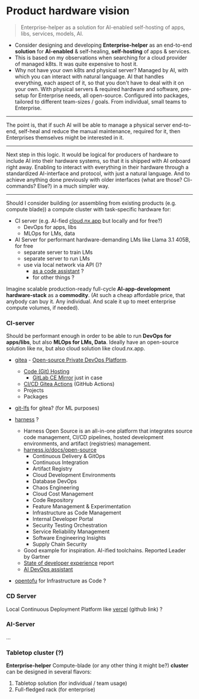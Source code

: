 # Product hardware vision

> Enterprise-helper as a solution for AI-enabled self-hosting of apps, libs, services, models, AI.

- Consider designing and developing **Enterprise-helper** as an end-to-end **solution** for **AI-enabled** & self-healing, **self-hosting** of apps & services.
- This is based on my observations when searching for a cloud provider of managed k8ts. It was quite expensive to host it.
- Why not have your own k8ts and physical server? Managed by AI, with which you can interact with natural language. AI that handles everything, each aspect of it, so that you don't have to deal with it on your own. With physical servers & required hardware and software, pre-setup for Enterprise needs, all open-source. Configured into packages, tailored to different team-sizes / goals. From individual, small teams to Enterprise.

---

The point is, that if such AI will be able to manage a physical server end-to-end, self-heal and reduce the manual maintenance, required for it, then Enterprises themselves might be interested in it.

---

Next step in this logic. It would be logical for producers of hardware to include AI into their hardware systems, so that it is shipped with AI onboard right away. Enabling to interact with everything in their hardware through a standardized AI-interface and protocol, with just a natural language. And to achieve anything done previously with older interfaces (what are those? Cli-commands? Else?) in a much simpler way.

---

Should I consider building (or assembling from existing products (e.g. compute blade)) a compute cluster with task-specific hardware for:

- CI server (e.g. AI-fied [cloud.nx.app](https://cloud.nx.app/) but locally and for free?)
    - DevOps for apps, libs
    - MLOps for LMs, data
- AI Server for performant hardware-demanding LMs like Llama 3.1 405B, for free
    - separate server to train LMs
    - separate server to run LMs
    - use via local network via API ()?
        - [as a code assistant](https://www.youtube.com/watch?v=ayWcs5FbxGY&t=727s) ?
        - for other things ?

Imagine scalable production-ready full-cycle **AI-app-development hardware-stack** as a **commodity**. (At such a cheap affordable price, that anybody can buy it. Any individual. And scale it up to meet enterprise compute volumes, if needed).

### CI-server

Should be performant enough in order to be able to run **DevOps for apps/libs**, but also **MLOps for LMs, Data**. Ideally have an open-source solution like nx, but also cloud solution like cloud.nx.app.

- [gitea](https://about.gitea.com/) - [Open-source Private DevOps Platform](https://github.com/nitehub-org/nitehub).
    - [Code (Git) Hosting](https://about.gitea.com/products/gitea/)
        - [GitLab CE Mirror](https://github.com/gitlabhq/gitlabhq) just in case
    - [CI/CD Gitea Actions](https://about.gitea.com/products/runner/) (GitHub Actions)
    - Projects
    - Packages
- [git-lfs](https://github.com/git-lfs/git-lfs) for gitea? (for ML purposes)
- [harness](https://github.com/harness/harness) ?
    - Harness Open Source is an all-in-one platform that integrates source code management, CI/CD pipelines, hosted development environments, and artifact (registries) management.
    - [harness.io/docs/open-source](https://developer.harness.io/docs/open-source)
        - Continuous Delivery & GitOps
        - Continuous Integration
        - Artifact Registry
        - Cloud Development Environments
        - Database DevOps
        - Chaos Engineering
        - Cloud Cost Management
        - Code Repository
        - Feature Management & Experimentation
        - Infrastructure as Code Management
        - Internal Developer Portal
        - Security Testing Orchestration
        - Service Reliability Management
        - Software Engineering Insights
        - Supply Chain Security
    - Good example for inspiration. AI-ified toolchains. Reported Leader by Gartner
    - [State of developer experience](https://www.harness.io/state-of-developer-experience) report
    - [AI DevOps assistant](https://www.harness.io/products/ai-native-software-delivery#ai-devops-assistant)

- [opentofu](https://github.com/opentofu/opentofu) for Infrastructure as Code ?

### CD Server

Local Continuous Deployment Platform like [vercel](https://github.com/vercel/vercel) (github link) ?

### AI-Server

...

### Tabletop cluster (?)

**Enterprise-helper** Compute-blade (or any other thing it might be?) **cluster** can be designed in several flavors:

1. Tabletop solution (for individual / team usage)
2. Full-fledged rack (for enterprise)